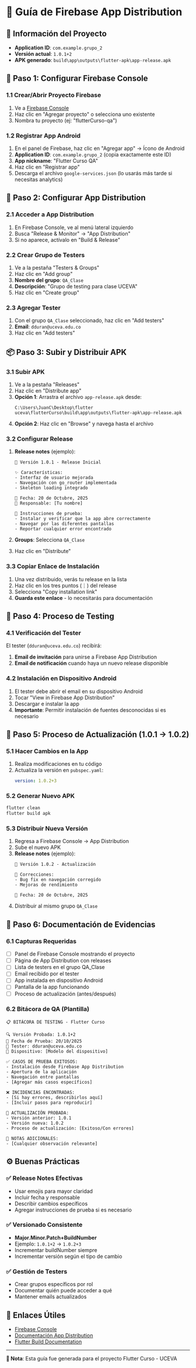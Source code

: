 # 📱 Guía de Firebase App Distribution

## 🎯 Información del Proyecto
- **Application ID**: `com.example.grupo_2`
- **Versión actual**: `1.0.1+2`
- **APK generado**: `build\app\outputs\flutter-apk\app-release.apk`

## 🔧 Paso 1: Configurar Firebase Console

### 1.1 Crear/Abrir Proyecto Firebase
1. Ve a [Firebase Console](https://console.firebase.google.com/)
2. Haz clic en "Agregar proyecto" o selecciona uno existente
3. Nombra tu proyecto (ej: "flutterCurso-qa")

### 1.2 Registrar App Android
1. En el panel de Firebase, haz clic en "Agregar app" → Ícono de Android
2. **Application ID**: `com.example.grupo_2` (copia exactamente este ID)
3. **App nickname**: "Flutter Curso QA"
4. Haz clic en "Registrar app"
5. Descarga el archivo `google-services.json` (lo usarás más tarde si necesitas analytics)

## 🚀 Paso 2: Configurar App Distribution

### 2.1 Acceder a App Distribution
1. En Firebase Console, ve al menú lateral izquierdo
2. Busca "Release & Monitor" → "App Distribution"
3. Si no aparece, actívalo en "Build & Release"

### 2.2 Crear Grupo de Testers
1. Ve a la pestaña "Testers & Groups"
2. Haz clic en "Add group"
3. **Nombre del grupo**: `QA_Clase`
4. **Descripción**: "Grupo de testing para clase UCEVA"
5. Haz clic en "Create group"

### 2.3 Agregar Tester
1. Con el grupo `QA_Clase` seleccionado, haz clic en "Add testers"
2. **Email**: `dduran@uceva.edu.co`
3. Haz clic en "Add testers"

## 📦 Paso 3: Subir y Distribuir APK

### 3.1 Subir APK
1. Ve a la pestaña "Releases"
2. Haz clic en "Distribute app"
3. **Opción 1**: Arrastra el archivo `app-release.apk` desde:
   ```
   C:\Users\JuanC\Desktop\flutter uceva\flutterCurso\build\app\outputs\flutter-apk\app-release.apk
   ```
4. **Opción 2**: Haz clic en "Browse" y navega hasta el archivo

### 3.2 Configurar Release
1. **Release notes** (ejemplo):
   ```
   🚀 Versión 1.0.1 - Release Inicial
   
   ✨ Características:
   - Interfaz de usuario mejorada
   - Navegación con go_router implementada
   - Skeleton loading integrado
   
   📅 Fecha: 20 de Octubre, 2025
   👥 Responsable: [Tu nombre]
   
   🔧 Instrucciones de prueba:
   - Instalar y verificar que la app abre correctamente
   - Navegar por las diferentes pantallas
   - Reportar cualquier error encontrado
   ```

2. **Groups**: Selecciona `QA_Clase`
3. Haz clic en "Distribute"

### 3.3 Copiar Enlace de Instalación
1. Una vez distribuido, verás tu release en la lista
2. Haz clic en los tres puntos (⋮) del release
3. Selecciona "Copy installation link"
4. **Guarda este enlace** - lo necesitarás para documentación

## 📲 Paso 4: Proceso de Testing

### 4.1 Verificación del Tester
El tester (`dduran@uceva.edu.co`) recibirá:
1. **Email de invitación** para unirse a Firebase App Distribution
2. **Email de notificación** cuando haya un nuevo release disponible

### 4.2 Instalación en Dispositivo Android
1. El tester debe abrir el email en su dispositivo Android
2. Tocar "View in Firebase App Distribution"
3. Descargar e instalar la app
4. **Importante**: Permitir instalación de fuentes desconocidas si es necesario

## 🔄 Paso 5: Proceso de Actualización (1.0.1 → 1.0.2)

### 5.1 Hacer Cambios en la App
1. Realiza modificaciones en tu código
2. Actualiza la versión en `pubspec.yaml`:
   ```yaml
   version: 1.0.2+3
   ```

### 5.2 Generar Nuevo APK
```powershell
flutter clean
flutter build apk
```

### 5.3 Distribuir Nueva Versión
1. Regresa a Firebase Console → App Distribution
2. Sube el nuevo APK
3. **Release notes** (ejemplo):
   ```
   🔄 Versión 1.0.2 - Actualización
   
   🐛 Correcciones:
   - Bug fix en navegación corregido
   - Mejoras de rendimiento
   
   📅 Fecha: 20 de Octubre, 2025
   ```
4. Distribuir al mismo grupo `QA_Clase`

## 📸 Paso 6: Documentación de Evidencias

### 6.1 Capturas Requeridas
- [ ] Panel de Firebase Console mostrando el proyecto
- [ ] Página de App Distribution con releases
- [ ] Lista de testers en el grupo QA_Clase
- [ ] Email recibido por el tester
- [ ] App instalada en dispositivo Android
- [ ] Pantalla de la app funcionando
- [ ] Proceso de actualización (antes/después)

### 6.2 Bitácora de QA (Plantilla)
```
📋 BITÁCORA DE TESTING - Flutter Curso

🔍 Versión Probada: 1.0.1+2
📅 Fecha de Prueba: 20/10/2025
👤 Tester: dduran@uceva.edu.co
📱 Dispositivo: [Modelo del dispositivo]

✅ CASOS DE PRUEBA EXITOSOS:
- Instalación desde Firebase App Distribution
- Apertura de la aplicación
- Navegación entre pantallas
- [Agregar más casos específicos]

❌ INCIDENCIAS ENCONTRADAS:
- [Si hay errores, describirlos aquí]
- [Incluir pasos para reproducir]

🔄 ACTUALIZACIÓN PROBADA:
- Versión anterior: 1.0.1
- Versión nueva: 1.0.2
- Proceso de actualización: [Exitoso/Con errores]

📝 NOTAS ADICIONALES:
- [Cualquier observación relevante]
```

## ⚙️ Buenas Prácticas

### ✅ Release Notes Efectivas
- Usar emojis para mayor claridad
- Incluir fecha y responsable
- Describir cambios específicos
- Agregar instrucciones de prueba si es necesario

### ✅ Versionado Consistente
- **Major.Minor.Patch+BuildNumber**
- Ejemplo: `1.0.1+2` → `1.0.2+3`
- Incrementar buildNumber siempre
- Incrementar versión según el tipo de cambio

### ✅ Gestión de Testers
- Crear grupos específicos por rol
- Documentar quién puede acceder a qué
- Mantener emails actualizados

## 🔗 Enlaces Útiles
- [Firebase Console](https://console.firebase.google.com/)
- [Documentación App Distribution](https://firebase.google.com/docs/app-distribution)
- [Flutter Build Documentation](https://docs.flutter.dev/deployment/android)

---
**📝 Nota**: Esta guía fue generada para el proyecto Flutter Curso - UCEVA